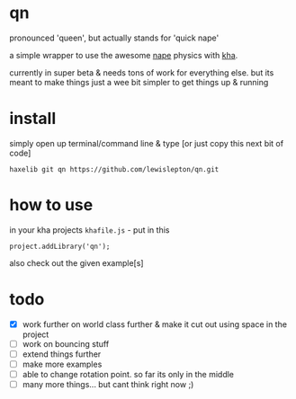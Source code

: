 # qn

pronounced 'queen', but actually stands for 'quick nape'

a simple wrapper to use the awesome [nape](http://napephys.com) physics with [kha](http://kha.tech). 

currently in super beta & needs tons of work for everything else. but its meant to make things just a wee bit simpler to get things up & running

# install
simply open up terminal/command line & type [or just copy this next bit of code]
	
	haxelib git qn https://github.com/lewislepton/qn.git

# how to use
in your kha projects `khafile.js` - put in this
	
	project.addLibrary('qn');

also check out the given example[s]

# todo
- [X] work further on world class further & make it cut out using space in the project<br>
- [ ] work on bouncing stuff<br>
- [ ] extend things further<br>
- [ ] make more examples<br>
- [ ] able to change rotation point. so far its only in the middle<br>
- [ ] many more things... but cant think right now ;)